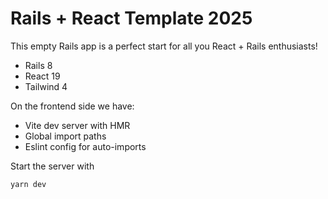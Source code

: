 # Rails + React Template 2025

This empty Rails app is a perfect start for all you React + Rails enthusiasts!

- Rails 8
- React 19
- Tailwind 4

On the frontend side we have:

- Vite dev server with HMR
- Global import paths
- Eslint config for auto-imports

Start the server with

`yarn dev`

